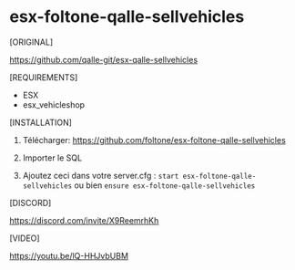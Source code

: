 # esx-foltone-qalle-sellvehicles

[ORIGINAL]

https://github.com/qalle-git/esx-qalle-sellvehicles

[REQUIREMENTS]
  
* ESX
* esx_vehicleshop

[INSTALLATION]

1) Télécharger: https://github.com/foltone/esx-foltone-qalle-sellvehicles

2) Importer le SQL

3) Ajoutez ceci dans votre server.cfg :
``start esx-foltone-qalle-sellvehicles``
   ou bien
``ensure esx-foltone-qalle-sellvehicles``

[DISCORD]

https://discord.com/invite/X9ReemrhKh

[VIDEO]

https://youtu.be/lQ-HHJvbUBM
